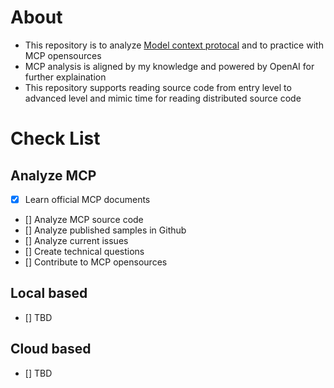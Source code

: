 # About
- This repository is to analyze [Model context protocal](https://github.com/modelcontextprotocol) and to practice with MCP opensources
- MCP analysis is aligned by my knowledge and powered by OpenAI for further explaination
- This repository supports reading source code from entry level to advanced level and mimic time for reading distributed source code

# Check List
## Analyze MCP
- [x] Learn official MCP documents
- [] Analyze MCP source code
- [] Analyze published samples in Github
- [] Analyze current issues
- [] Create technical questions
- [] Contribute to MCP opensources
## Local based
- [] TBD
## Cloud based
- [] TBD
